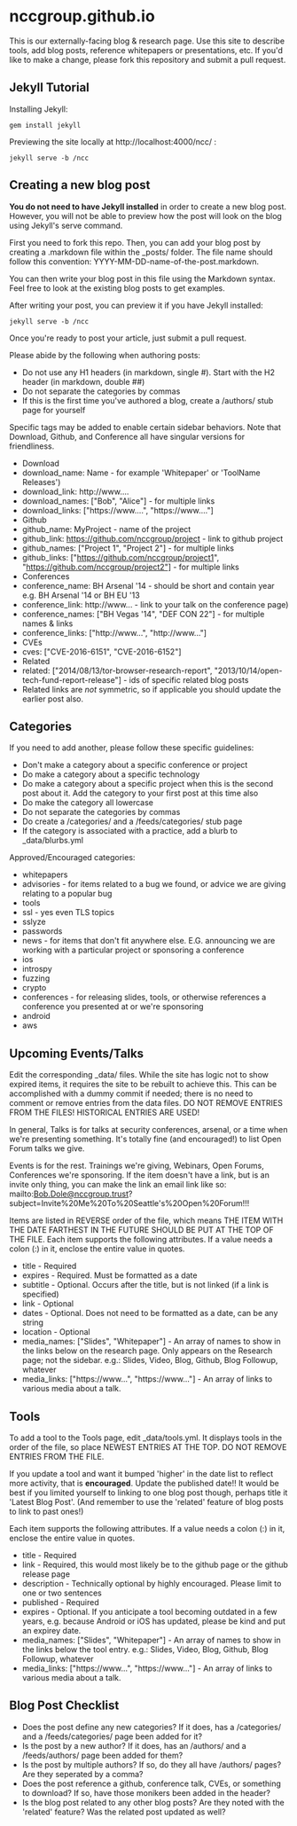 nccgroup.github.io
======================

This is our externally-facing blog & research page. Use this site to describe tools,
add blog posts, reference whitepapers or presentations, etc. If you'd like to
make a change, please fork this repository and submit a pull request.


Jekyll Tutorial
---------------

Installing Jekyll:

    gem install jekyll


Previewing the site locally at http://localhost:4000/ncc/ :

    jekyll serve -b /ncc


Creating a new blog post
------------------------

__You do not need to have Jekyll installed__ in order to create a new blog post.
However, you will not be able to preview how the post will look on the blog using
Jekyll's serve command.

First you need to fork this repo. Then, you can add your blog post by creating
a .markdown file within the _posts/ folder. The file name should follow this
convention: YYYY-MM-DD-name-of-the-post.markdown.

You can then write your blog post in this file using the Markdown syntax. Feel
free to look at the existing blog posts to get examples.

After writing your post, you can preview it if you have Jekyll installed:

    jekyll serve -b /ncc

Once you're ready to post your article, just submit a pull request.

Please abide by the following when authoring posts:

* Do not use any H1 headers (in markdown, single #). Start with the H2 header (in markdown, double ##)
* Do not separate the categories by commas
* If this is the first time you've authored a blog, create a /authors/ stub page for yourself

Specific tags may be added to enable certain sidebar behaviors. Note that Download, Github, and Conference all have singular versions for friendliness.

* Download
 * download_name: Name - for example 'Whitepaper' or 'ToolName Releases')
 * download_link: http://www....
 * download_names: ["Bob", "Alice"] - for multiple links
 * download_links: ["https://www....", "https://www...."]
* Github
 * github_name: MyProject - name of the project
 * github_link: https://github.com/nccgroup/project - link to github project
 * github_names: ["Project 1", "Project 2"] - for multiple links
 * github_links: ["https://github.com/nccgroup/project1", "https://github.com/nccgroup/project2"] - for multiple links
* Conferences
 * conference_name: BH Arsenal '14 - should be short and contain year e.g. BH Arsenal '14 or BH EU '13
 * conference_link: http://www... - link to your talk on the conference page)
 * conference_names: ["BH Vegas '14", "DEF CON 22"] - for multiple names & links
 * conference_links: ["http://www...", "http://www..."]
* CVEs
 * cves: ["CVE-2016-6151", "CVE-2016-6152"]
* Related
 * related: ["2014/08/13/tor-browser-research-report", "2013/10/14/open-tech-fund-report-release"] - ids of specific related blog posts
 * Related links are _not_ symmetric, so if applicable you should update the earlier post also.


Categories
----------

If you need to add another, please follow these specific guidelines:

* Don't make a category about a specific conference or project
* Do make a category about a specific technology
* Do make a category about a specific project when this is the second post about it. Add the category to your first post at this time also
* Do make the category all lowercase
* Do not separate the categories by commas
* Do create a /categories/ and a /feeds/categories/ stub page
* If the category is associated with a practice, add a blurb to _data/blurbs.yml


Approved/Encouraged categories:

* whitepapers
* advisories - for items related to a bug we found, or advice we are giving relating to a popular bug
* tools
* ssl - yes even TLS topics
* sslyze
* passwords
* news - for items that don't fit anywhere else. E.G. announcing we are working with a particular project or sponsoring a conference
* ios
* introspy
* fuzzing
* crypto
* conferences - for releasing slides, tools, or otherwise references a conference you presented at or we're sponsoring
* android
* aws

Upcoming Events/Talks
---------------------

Edit the corresponding _data/ files. While the site has logic not to show expired items, it requires the site to be rebuilt to achieve this. This can be accomplished with a dummy commit if needed; there is no need to comment or remove entries from the data files. DO NOT REMOVE ENTRIES FROM THE FILES! HISTORICAL ENTRIES ARE USED!

In general, Talks is for talks at security conferences, arsenal, or a time when we're presenting something. It's totally fine (and encouraged!) to list Open Forum talks we give.

Events is for the rest. Trainings we're giving, Webinars, Open Forums, Conferences we're sponsoring. If the item doesn't have a link, but is an invite only thing, you can make the link an email link like so:  mailto:Bob.Dole@nccgroup.trust?subject=Invite%20Me%20To%20Seattle's%20Open%20Forum!!!

Items are listed in REVERSE order of the file, which means THE ITEM WITH THE DATE FARTHEST IN THE FUTURE SHOULD BE PUT AT THE TOP OF THE FILE. Each item supports the following attributes. If a value needs a colon (:) in it, enclose the entire value in quotes.

* title - Required
* expires - Required. Must be formatted as a date
* subtitle - Optional. Occurs after the title, but is not linked (if a link is specified)
* link - Optional
* dates - Optional. Does not need to be formatted as a date, can be any string
* location - Optional
* media_names: ["Slides", "Whitepaper"]  - An array of names to show in the links below on the research page. Only appears on the Research page; not the sidebar. e.g.: Slides, Video, Blog, Github, Blog Followup, whatever
* media_links: ["https://www...", "https://www..."] - An array of links to various media about a talk. 

Tools 
-------

To add a tool to the Tools page, edit _data/tools.yml.  It displays tools in the order of the file, so place NEWEST ENTRIES AT THE TOP.  DO NOT REMOVE ENTRIES FROM THE FILE.

If you update a tool and want it bumped 'higher' in the date list to reflect more activity, that is __encouraged__. Update the published date!! It would be best if you limited yourself to linking to one blog post though, perhaps title it 'Latest Blog Post'.  (And remember to use the 'related' feature of blog posts to link to past ones!)

Each item supports the following attributes. If a value needs a colon (:) in it, enclose the entire value in quotes.

* title - Required
* link - Required, this would most likely be to the github page or the github release page 
* description - Technically optional by highly encouraged. Please limit to one or two sentences
* published - Required
* expires - Optional. If you anticipate a tool becoming outdated in a few years, e.g. because Android or iOS has updated, please be kind and put an expirey date. 
* media_names: ["Slides", "Whitepaper"]  - An array of names to show in the links below the tool entry. e.g.: Slides, Video, Blog, Github, Blog Followup, whatever
* media_links: ["https://www...", "https://www..."] - An array of links to various media about a talk. 

Blog Post Checklist
-------------------

* Does the post define any new categories? If it does, has a /categories/ and a /feeds/categories/ page been added for it?
* Is the post by a new author? If it does, has an /authors/ and a /feeds/authors/ page been added for them?
* Is the post by multiple authors? If so, do they all have /authors/ pages? Are they seperated by a comma?
* Does the post reference a github, conference talk, CVEs, or something to download?  If so, have those monikers been added in the header?
* Is the blog post related to any other blog posts? Are they noted with the 'related' feature? Was the related post updated as well?